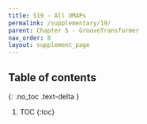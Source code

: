 ```yaml
---
title: S19 - All UMAPs
permalink: /supplementary/19/
parent: Chapter 5 - GrooveTransformer
nav_order: 8
layout: supplement_page
---
```

## Table of contents
{: .no_toc .text-delta }

1. TOC
{:toc}